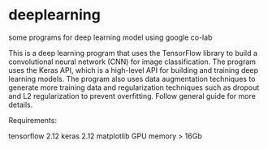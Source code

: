 # deeplearning
some programs for deep learning model using google co-lab

This is a deep learning program that uses the TensorFlow library to build a convolutional neural network (CNN) 
for image classification. The program uses the Keras API, which is a high-level API for building and training 
deep learning models. The program also uses data augmentation techniques to generate more training data and 
regularization techniques such as dropout and L2 regularization to prevent overfitting.
Follow general guide for more details.

Requirements:

tensorflow 2.12
keras 2.12
matplotlib
GPU memory > 16Gb
